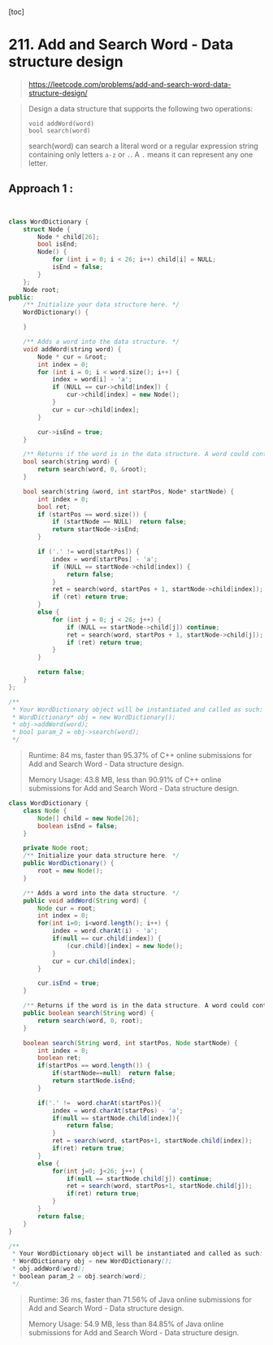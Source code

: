 [toc]

#  211. Add and Search Word - Data structure design

> https://leetcode.com/problems/add-and-search-word-data-structure-design/

> Design a data structure that supports the following two operations:
>
> ```
> void addWord(word)
> bool search(word)
> ```
>
> search(word) can search a literal word or a regular expression string containing only letters `a-z` or `.`. A `.` means it can represent any one letter.

## Approach 1 : 

```c++


class WordDictionary {
	struct Node {
		Node * child[26];
		bool isEnd;
		Node() {
			for (int i = 0; i < 26; i++) child[i] = NULL;
			isEnd = false;
		}
	};
	Node root;
public:
	/** Initialize your data structure here. */
	WordDictionary() {

	}

	/** Adds a word into the data structure. */
	void addWord(string word) {
		Node * cur = &root;
		int index = 0;
		for (int i = 0; i < word.size(); i++) {
			index = word[i] - 'a';
			if (NULL == cur->child[index]) {
				cur->child[index] = new Node();
			}
			cur = cur->child[index];
		}

		cur->isEnd = true;
	}

	/** Returns if the word is in the data structure. A word could contain the dot character '.' to represent any one letter. */
	bool search(string word) {
		return search(word, 0, &root);
	}

	bool search(string &word, int startPos, Node* startNode) {
		int index = 0;
		bool ret;
		if (startPos == word.size()) {
			if (startNode == NULL)  return false;
			return startNode->isEnd;
		}

		if ('.' != word[startPos]) {
			index = word[startPos] - 'a';
			if (NULL == startNode->child[index]) {
				return false;
			}
			ret = search(word, startPos + 1, startNode->child[index]);
			if (ret) return true;
		}
		else {
			for (int j = 0; j < 26; j++) {
				if (NULL == startNode->child[j]) continue;
				ret = search(word, startPos + 1, startNode->child[j]);
				if (ret) return true;
			}
		}

		return false;
	}
};

/**
 * Your WordDictionary object will be instantiated and called as such:
 * WordDictionary* obj = new WordDictionary();
 * obj->addWord(word);
 * bool param_2 = obj->search(word);
 */
```
> Runtime: 84 ms, faster than 95.37% of C++ online submissions for Add and Search Word - Data structure design.
>
> Memory Usage: 43.8 MB, less than 90.91% of C++ online submissions for Add and Search Word - Data structure design.

```java
class WordDictionary {
    class Node {
        Node[] child = new Node[26];
        boolean isEnd = false;
    }

    private Node root;
    /** Initialize your data structure here. */
    public WordDictionary() {
        root = new Node();
    }

    /** Adds a word into the data structure. */
    public void addWord(String word) {
        Node cur = root;
        int index = 0;
        for(int i=0; i<word.length(); i++) {
            index = word.charAt(i) - 'a';
            if(null == cur.child[index]) {
                (cur.child)[index] = new Node();
            }
            cur = cur.child[index];
        }

        cur.isEnd = true;
    }

    /** Returns if the word is in the data structure. A word could contain the dot character '.' to represent any one letter. */
    public boolean search(String word) {
        return search(word, 0, root);
    }

    boolean search(String word, int startPos, Node startNode) {
        int index = 0;
        boolean ret;
        if(startPos == word.length()) {
            if(startNode==null)  return false;
            return startNode.isEnd;
        }

        if('.' !=  word.charAt(startPos)){
            index = word.charAt(startPos) - 'a';
            if(null == startNode.child[index]){
                return false;
            }
            ret = search(word, startPos+1, startNode.child[index]);
            if(ret) return true;
        }
        else {
            for(int j=0; j<26; j++) {
                if(null == startNode.child[j]) continue;
                ret = search(word, startPos+1, startNode.child[j]);
                if(ret) return true;
            }
        }
        return false;
    }
}

/**
 * Your WordDictionary object will be instantiated and called as such:
 * WordDictionary obj = new WordDictionary();
 * obj.addWord(word);
 * boolean param_2 = obj.search(word);
 */
```

>Runtime: 36 ms, faster than 71.56% of Java online submissions for Add and Search Word - Data structure design.
>
>Memory Usage: 54.9 MB, less than 84.85% of Java online submissions for Add and Search Word - Data structure design.